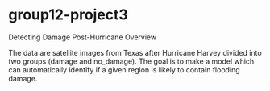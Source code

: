 # group12-project3
Detecting Damage Post-Hurricane
Overview

The data are satellite images from Texas after Hurricane Harvey divided into two groups (damage and no_damage). The goal is to make a model which can automatically identify if a given region is likely to contain flooding damage.

